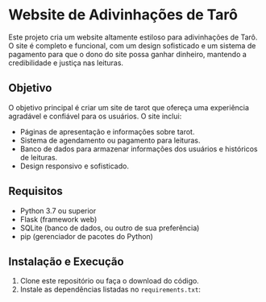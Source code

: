 # Website de Adivinhações de Tarô

Este projeto cria um website altamente estiloso para adivinhações de Tarô. O site é completo e funcional, com um design sofisticado e um sistema de pagamento para que o dono do site possa ganhar dinheiro, mantendo a credibilidade e justiça nas leituras.

## Objetivo

O objetivo principal é criar um site de tarot que ofereça uma experiência agradável e confiável para os usuários. O site inclui:

- Páginas de apresentação e informações sobre tarot.
- Sistema de agendamento ou pagamento para leituras.
- Banco de dados para armazenar informações dos usuários e históricos de leituras.
- Design responsivo e sofisticado.

## Requisitos

- Python 3.7 ou superior
- Flask (framework web)
- SQLite (banco de dados, ou outro de sua preferência)
- pip (gerenciador de pacotes do Python)

## Instalação e Execução

1. Clone este repositório ou faça o download do código.
2. Instale as dependências listadas no `requirements.txt`: